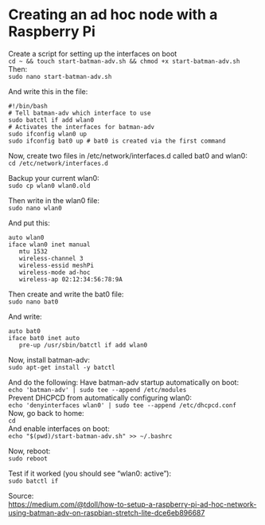 # Creating an ad hoc node with a Raspberry Pi
Create a script for setting up the interfaces on boot  
`cd ~ && touch start-batman-adv.sh && chmod +x start-batman-adv.sh`  
Then:  
`sudo nano start-batman-adv.sh`

And write this in the file:
```
#!/bin/bash
# Tell batman-adv which interface to use
sudo batctl if add wlan0
# Activates the interfaces for batman-adv
sudo ifconfig wlan0 up
sudo ifconfig bat0 up # bat0 is created via the first command 
```
Now, create two files in /etc/network/interfaces.d called bat0 and wlan0:  
`cd /etc/network/interfaces.d`

Backup your current wlan0:  
`sudo cp wlan0 wlan0.old`

Then write in the wlan0 file:  
`sudo nano wlan0`

And put this:
```
auto wlan0
iface wlan0 inet manual
   mtu 1532
   wireless-channel 3
   wireless-essid meshPi
   wireless-mode ad-hoc
   wireless-ap 02:12:34:56:78:9A
```
Then create and write the bat0 file:  
`sudo nano bat0`

And write:
```
auto bat0
iface bat0 inet auto
   pre-up /usr/sbin/batctl if add wlan0
```

Now, install batman-adv:  
`sudo apt-get install -y batctl`

And do the following: 
Have batman-adv startup automatically on boot:  
`echo 'batman-adv' | sudo tee --append /etc/modules`  
Prevent DHCPCD from automatically configuring wlan0:  
`echo 'denyinterfaces wlan0' | sudo tee --append /etc/dhcpcd.conf`  
Now, go back to home:  
`cd`  
And enable interfaces on boot:  
`echo "$(pwd)/start-batman-adv.sh" >> ~/.bashrc`  

Now, reboot:  
`sudo reboot`

Test if it worked (you should see “wlan0: active”):  
`sudo batctl if`


Source:  
https://medium.com/@tdoll/how-to-setup-a-raspberry-pi-ad-hoc-network-using-batman-adv-on-raspbian-stretch-lite-dce6eb896687
